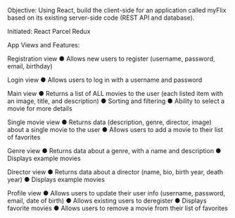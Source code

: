 Objective:
Using React, build the client-side for an application called myFlix based on
its existing server-side code (REST API and database).

Initiated:
React
Parcel
Redux

App Views and Features:

Registration view
● Allows new users to register (username, password, email, birthday)

Login view
● Allows users to log in with a username and password

Main view
● Returns a list of ALL movies to the user (each listed item with an image, title, and description)
● Sorting and filtering
● Ability to select a movie for more details

Single movie view
● Returns data (description, genre, director, image) about a single movie to the user
● Allows users to add a movie to their list of favorites

Genre view
● Returns data about a genre, with a name and description
● Displays example movies

Director view
● Returns data about a director (name, bio, birth year, death year)
● Displays example movies

Profile view
● Allows users to update their user info (username, password, email, date of birth)
● Allows existing users to deregister
● Displays favorite movies
● Allows users to remove a movie from their list of favorites
